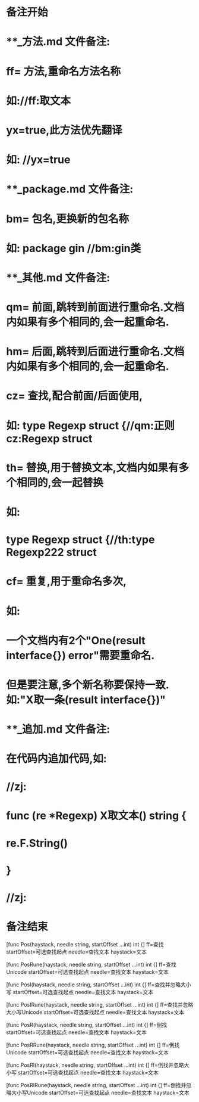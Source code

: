 # 备注开始
# **_方法.md 文件备注:
# ff= 方法,重命名方法名称
# 如://ff:取文本
#
# yx=true,此方法优先翻译
# 如: //yx=true

# **_package.md 文件备注:
# bm= 包名,更换新的包名称 
# 如: package gin //bm:gin类

# **_其他.md 文件备注:
# qm= 前面,跳转到前面进行重命名.文档内如果有多个相同的,会一起重命名.
# hm= 后面,跳转到后面进行重命名.文档内如果有多个相同的,会一起重命名.
# cz= 查找,配合前面/后面使用,
# 如: type Regexp struct {//qm:正则 cz:Regexp struct
#
# th= 替换,用于替换文本,文档内如果有多个相同的,会一起替换
# 如:
# type Regexp struct {//th:type Regexp222 struct
#
# cf= 重复,用于重命名多次,
# 如: 
# 一个文档内有2个"One(result interface{}) error"需要重命名.
# 但是要注意,多个新名称要保持一致. 如:"X取一条(result interface{})"

# **_追加.md 文件备注:
# 在代码内追加代码,如:
# //zj:
# func (re *Regexp) X取文本() string { 
# re.F.String()
# }
# //zj:
# 备注结束

[func Pos(haystack, needle string, startOffset ...int) int {]
ff=查找
startOffset=可选查找起点
needle=查找文本
haystack=文本

[func PosRune(haystack, needle string, startOffset ...int) int {]
ff=查找Unicode
startOffset=可选查找起点
needle=查找文本
haystack=文本

[func PosI(haystack, needle string, startOffset ...int) int {]
ff=查找并忽略大小写
startOffset=可选查找起点
needle=查找文本
haystack=文本

[func PosIRune(haystack, needle string, startOffset ...int) int {]
ff=查找并忽略大小写Unicode
startOffset=可选查找起点
needle=查找文本
haystack=文本

[func PosR(haystack, needle string, startOffset ...int) int {]
ff=倒找
startOffset=可选查找起点
needle=查找文本
haystack=文本

[func PosRRune(haystack, needle string, startOffset ...int) int {]
ff=倒找Unicode
startOffset=可选查找起点
needle=查找文本
haystack=文本

[func PosRI(haystack, needle string, startOffset ...int) int {]
ff=倒找并忽略大小写
startOffset=可选查找起点
needle=查找文本
haystack=文本

[func PosRIRune(haystack, needle string, startOffset ...int) int {]
ff=倒找并忽略大小写Unicode
startOffset=可选查找起点
needle=查找文本
haystack=文本
